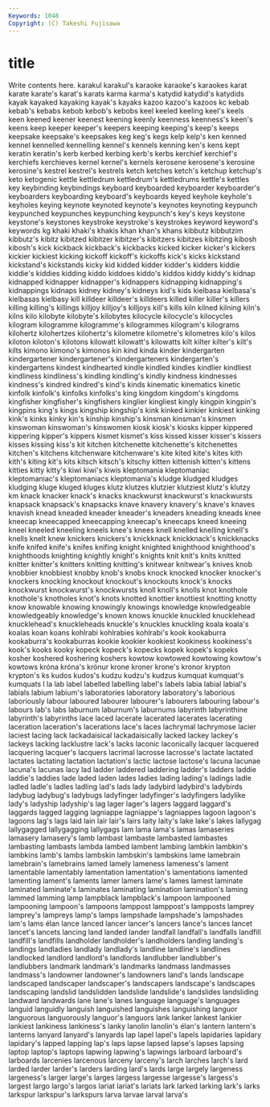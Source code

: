 ```yaml
---
Keywords: 1048 
Copyright: (C) Takeshi Fujisawa
---
```


# title

Write contents here.
karakul karakul's karaoke karaoke's karaokes karat karate
karate's karat's karats karma karma's katydid katydid's katydids kayak kayaked
kayaking kayak's kayaks kazoo kazoo's kazoos kc kebab kebab's kebabs
kebob kebob's kebobs keel keeled keeling keel's keels keen keened
keener keenest keening keenly keenness keenness's keen's keens keep keeper
keeper's keepers keeping keeping's keep's keeps keepsake keepsake's keepsakes keg
keg's kegs kelp kelp's ken kenned kennel kennelled kennelling kennel's
kennels kenning ken's kens kept keratin keratin's kerb kerbed kerbing
kerb's kerbs kerchief kerchief's kerchiefs kerchieves kernel kernel's kernels kerosene
kerosene's kerosine kerosine's kestrel kestrel's kestrels ketch ketches ketch's ketchup
ketchup's keto ketogenic kettle kettledrum kettledrum's kettledrums kettle's kettles key
keybinding keybindings keyboard keyboarded keyboarder keyboarder's keyboarders keyboarding keyboard's keyboards
keyed keyhole keyhole's keyholes keying keynote keynoted keynote's keynotes keynoting
keypunch keypunched keypunches keypunching keypunch's key's keys keystone keystone's keystones
keystroke keystroke's keystrokes keyword keyword's keywords kg khaki khaki's khakis
khan khan's khans kibbutz kibbutzim kibbutz's kibitz kibitzed kibitzer kibitzer's
kibitzers kibitzes kibitzing kibosh kibosh's kick kickback kickback's kickbacks kicked
kicker kicker's kickers kickier kickiest kicking kickoff kickoff's kickoffs kick's
kicks kickstand kickstand's kickstands kicky kid kidded kidder kidder's kidders
kiddie kiddie's kiddies kidding kiddo kiddoes kiddo's kiddos kiddy kiddy's
kidnap kidnapped kidnapper kidnapper's kidnappers kidnapping kidnapping's kidnappings kidnaps kidney
kidney's kidneys kid's kids kielbasa kielbasa's kielbasas kielbasy kill killdeer
killdeer's killdeers killed killer killer's killers killing killing's killings killjoy
killjoy's killjoys kill's kills kiln kilned kilning kiln's kilns kilo
kilobyte kilobyte's kilobytes kilocycle kilocycle's kilocycles kilogram kilogramme kilogramme's kilogrammes
kilogram's kilograms kilohertz kilohertzes kilohertz's kilometre kilometre's kilometres kilo's kilos
kiloton kiloton's kilotons kilowatt kilowatt's kilowatts kilt kilter kilter's kilt's
kilts kimono kimono's kimonos kin kind kinda kinder kindergarten kindergartener
kindergartener's kindergarteners kindergarten's kindergartens kindest kindhearted kindle kindled kindles kindlier
kindliest kindliness kindliness's kindling kindling's kindly kindness kindnesses kindness's kindred
kindred's kind's kinds kinematic kinematics kinetic kinfolk kinfolk's kinfolks kinfolks's
king kingdom kingdom's kingdoms kingfisher kingfisher's kingfishers kinglier kingliest kingly
kingpin kingpin's kingpins king's kings kingship kingship's kink kinked kinkier
kinkiest kinking kink's kinks kinky kin's kinship kinship's kinsman kinsman's
kinsmen kinswoman kinswoman's kinswomen kiosk kiosk's kiosks kipper kippered kippering
kipper's kippers kismet kismet's kiss kissed kisser kisser's kissers kisses
kissing kiss's kit kitchen kitchenette kitchenette's kitchenettes kitchen's kitchens kitchenware
kitchenware's kite kited kite's kites kith kith's kiting kit's kits
kitsch kitsch's kitschy kitten kittenish kitten's kittens kitties kitty kitty's
kiwi kiwi's kiwis kleptomania kleptomaniac kleptomaniac's kleptomaniacs kleptomania's kludge kludged
kludges kludging kluge kluged kluges klutz klutzes klutzier klutziest klutz's
klutzy km knack knacker knack's knacks knackwurst knackwurst's knackwursts knapsack
knapsack's knapsacks knave knavery knavery's knave's knaves knavish knead kneaded
kneader kneader's kneaders kneading kneads knee kneecap kneecapped kneecapping kneecap's
kneecaps kneed kneeing kneel kneeled kneeling kneels knee's knees knell
knelled knelling knell's knells knelt knew knickers knickers's knickknack knickknack's
knickknacks knife knifed knife's knifes knifing knight knighted knighthood knighthood's
knighthoods knighting knightly knight's knights knit knit's knits knitted knitter
knitter's knitters knitting knitting's knitwear knitwear's knives knob knobbier knobbiest
knobby knob's knobs knock knocked knocker knocker's knockers knocking knockout
knockout's knockouts knock's knocks knockwurst knockwurst's knockwursts knoll knoll's knolls
knot knothole knothole's knotholes knot's knots knotted knottier knottiest knotting
knotty know knowable knowing knowingly knowings knowledge knowledgeable knowledgeably knowledge's
known knows knuckle knuckled knucklehead knucklehead's knuckleheads knuckle's knuckles knuckling
koala koala's koalas koan koans kohlrabi kohlrabies kohlrabi's kook kookaburra
kookaburra's kookaburras kookie kookier kookiest kookiness kookiness's kook's kooks kooky
kopeck kopeck's kopecks kopek kopek's kopeks kosher koshered koshering koshers
kowtow kowtowed kowtowing kowtow's kowtows króna króna's krónur krone kroner
krone's kronor krypton krypton's ks kudos kudos's kudzu kudzu's kudzus
kumquat kumquat's kumquats l la lab label labelled labelling label's
labels labia labial labial's labials labium labium's laboratories laboratory laboratory's
laborious laboriously labour laboured labourer labourer's labourers labouring labour's labours
lab's labs laburnum laburnum's laburnums labyrinth labyrinthine labyrinth's labyrinths lace
laced lacerate lacerated lacerates lacerating laceration laceration's lacerations lace's laces
lachrymal lachrymose lacier laciest lacing lack lackadaisical lackadaisically lacked lackey
lackey's lackeys lacking lacklustre lack's lacks laconic laconically lacquer lacquered
lacquering lacquer's lacquers lacrimal lacrosse lacrosse's lactate lactated lactates lactating
lactation lactation's lactic lactose lactose's lacuna lacunae lacuna's lacunas lacy
lad ladder laddered laddering ladder's ladders laddie laddie's laddies lade
laded laden lades ladies lading lading's ladings ladle ladled ladle's
ladles ladling lad's lads lady ladybird ladybird's ladybirds ladybug ladybug's
ladybugs ladyfinger ladyfinger's ladyfingers ladylike lady's ladyship ladyship's lag lager
lager's lagers laggard laggard's laggards lagged lagging lagniappe lagniappe's lagniappes
lagoon lagoon's lagoons lag's lags laid lain lair lair's lairs
laity laity's lake lake's lakes lallygag lallygagged lallygagging lallygags lam
lama lama's lamas lamaseries lamasery lamasery's lamb lambast lambaste lambasted
lambastes lambasting lambasts lambda lambed lambent lambing lambkin lambkin's lambkins
lamb's lambs lambskin lambskin's lambskins lame lamebrain lamebrain's lamebrains lamed
lamely lameness lameness's lament lamentable lamentably lamentation lamentation's lamentations lamented
lamenting lament's laments lamer lamers lame's lames lamest laminate laminated
laminate's laminates laminating lamination lamination's laming lammed lamming lamp lampblack
lampblack's lampoon lampooned lampooning lampoon's lampoons lamppost lamppost's lampposts lamprey
lamprey's lampreys lamp's lamps lampshade lampshade's lampshades lam's lams élan
lance lanced lancer lancer's lancers lance's lances lancet lancet's lancets
lancing land landed lander landfall landfall's landfalls landfill landfill's landfills
landholder landholder's landholders landing landing's landings landladies landlady landlady's landline
landline's landlines landlocked landlord landlord's landlords landlubber landlubber's landlubbers landmark
landmark's landmarks landmass landmasses landmass's landowner landowner's landowners land's lands
landscape landscaped landscaper landscaper's landscapers landscape's landscapes landscaping landslid landslidden
landslide landslide's landslides landsliding landward landwards lane lane's lanes language
language's languages languid languidly languish languished languishes languishing languor languorous
languorously languor's languors lank lanker lankest lankier lankiest lankiness lankiness's
lanky lanolin lanolin's élan's lantern lantern's lanterns lanyard lanyard's lanyards
lap lapel lapel's lapels lapidaries lapidary lapidary's lapped lapping lap's
laps lapse lapsed lapse's lapses lapsing laptop laptop's laptops lapwing
lapwing's lapwings larboard larboard's larboards larcenies larcenous larceny larceny's larch
larches larch's lard larded larder larder's larders larding lard's lards
large largely largeness largeness's larger large's larges largess largesse largesse's
largess's largest largo largo's largos lariat lariat's lariats lark larked
larking lark's larks larkspur larkspur's larkspurs larva larvae larval larva's
